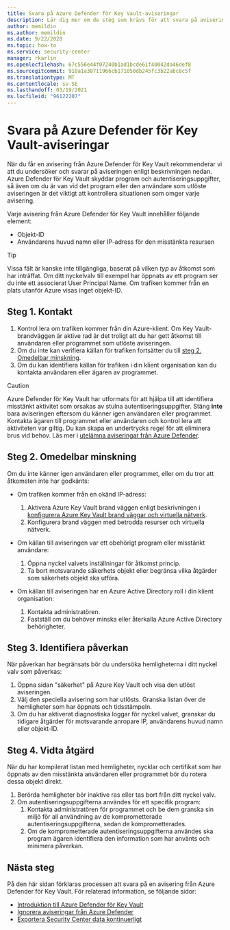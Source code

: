 ```yaml
---
title: Svara på Azure Defender för Key Vault-aviseringar
description: Lär dig mer om de steg som krävs för att svara på aviseringar från Azure Defender för Key Vault.
author: memildin
ms.author: memildin
ms.date: 9/22/2020
ms.topic: how-to
ms.service: security-center
manager: rkarlin
ms.openlocfilehash: 67c556e44f07240b1ad1bcde61f40042da46def8
ms.sourcegitcommit: 910a1a38711966cb171050db245fc3b22abc8c5f
ms.translationtype: MT
ms.contentlocale: sv-SE
ms.lasthandoff: 03/19/2021
ms.locfileid: "96122207"
---
```

# <a name="respond-to-azure-defender-for-key-vault-alerts"></a>Svara på Azure Defender för Key Vault-aviseringar
När du får en avisering från Azure Defender för Key Vault rekommenderar vi att du undersöker och svarar på aviseringen enligt beskrivningen nedan. Azure Defender för Key Vault skyddar program och autentiseringsuppgifter, så även om du är van vid det program eller den användare som utlöste aviseringen är det viktigt att kontrollera situationen som omger varje avisering.  

Varje avisering från Azure Defender för Key Vault innehåller följande element:

- Objekt-ID
- Användarens huvud namn eller IP-adress för den misstänkta resursen

> [!TIP]
> Vissa fält är kanske inte tillgängliga, baserat på vilken *typ* av åtkomst som har inträffat. Om ditt nyckelvalv till exempel har öppnats av ett program ser du inte ett associerat User Principal Name. Om trafiken kommer från en plats utanför Azure visas inget objekt-ID.

## <a name="step-1-contact"></a>Steg 1. Kontakt

1. Kontrol lera om trafiken kommer från din Azure-klient. Om Key Vault-brandväggen är aktive rad är det troligt att du har gett åtkomst till användaren eller programmet som utlöste aviseringen.
1. Om du inte kan verifiera källan för trafiken fortsätter du till [steg 2. Omedelbar minskning](#step-2-immediate-mitigation).
1. Om du kan identifiera källan för trafiken i din klient organisation kan du kontakta användaren eller ägaren av programmet. 

> [!CAUTION]
> Azure Defender för Key Vault har utformats för att hjälpa till att identifiera misstänkt aktivitet som orsakas av stulna autentiseringsuppgifter. Stäng **inte** bara aviseringen eftersom du känner igen användaren eller programmet. Kontakta ägaren till programmet eller användaren och kontrol lera att aktiviteten var giltig. Du kan skapa en undertrycks regel för att eliminera brus vid behov. Läs mer i [utelämna aviseringar från Azure Defender](alerts-suppression-rules.md).


## <a name="step-2-immediate-mitigation"></a>Steg 2. Omedelbar minskning 
Om du inte känner igen användaren eller programmet, eller om du tror att åtkomsten inte har godkänts:

- Om trafiken kommer från en okänd IP-adress:
    1. Aktivera Azure Key Vault brand väggen enligt beskrivningen i [konfigurera Azure Key Vault brand väggar och virtuella nätverk](../key-vault/general/network-security.md).
    1. Konfigurera brand väggen med betrodda resurser och virtuella nätverk.

- Om källan till aviseringen var ett obehörigt program eller misstänkt användare:
    1. Öppna nyckel valvets inställningar för åtkomst princip.
    1. Ta bort motsvarande säkerhets objekt eller begränsa vilka åtgärder som säkerhets objekt ska utföra.  

- Om källan till aviseringen har en Azure Active Directory roll i din klient organisation:
    1. Kontakta administratören.
    1. Fastställ om du behöver minska eller återkalla Azure Active Directory behörigheter.

## <a name="step-3-identify-impact"></a>Steg 3. Identifiera påverkan 
När påverkan har begränsats bör du undersöka hemligheterna i ditt nyckel valv som påverkas:
1. Öppna sidan "säkerhet" på Azure Key Vault och visa den utlöst aviseringen.
1. Välj den speciella avisering som har utlösts.
    Granska listan över de hemligheter som har öppnats och tidsstämpeln.
1. Om du har aktiverat diagnostiska loggar för nyckel valvet, granskar du tidigare åtgärder för motsvarande anropare IP, användarens huvud namn eller objekt-ID.  

## <a name="step-4-take-action"></a>Steg 4. Vidta åtgärd 
När du har kompilerat listan med hemligheter, nycklar och certifikat som har öppnats av den misstänkta användaren eller programmet bör du rotera dessa objekt direkt.

1. Berörda hemligheter bör inaktive ras eller tas bort från ditt nyckel valv.
1. Om autentiseringsuppgifterna användes för ett specifik program:
    1. Kontakta administratören för programmet och be dem granska sin miljö för all användning av de komprometterade autentiseringsuppgifterna, sedan de komprometterades.
    1. Om de komprometterade autentiseringsuppgifterna användes ska program ägaren identifiera den information som har använts och minimera påverkan.


## <a name="next-steps"></a>Nästa steg

På den här sidan förklaras processen att svara på en avisering från Azure Defender för Key Vault. För relaterad information, se följande sidor:

- [Introduktion till Azure Defender för Key Vault](defender-for-key-vault-introduction.md)
- [Ignorera aviseringar från Azure Defender](alerts-suppression-rules.md)
- [Exportera Security Center data kontinuerligt](continuous-export.md)